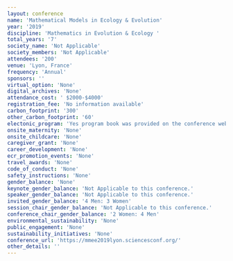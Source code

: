 ```yaml
---
layout: conference 
name: 'Mathematical Models in Ecology & Evolution'
year: '2019'
discipline: 'Mathematics in Evolution & Ecology '
total_years: '7'
society_name: 'Not Applicable'
society_members: 'Not Applicable'
attendees: '200'
venue: 'Lyon, France'
frequency: 'Annual'
sponsors: ''
virtual_option: 'None'
digital_archives: 'None'
attendance_cost: ' $2000-$4000'
registration_fee: 'No information available'
carbon_footprint: '300'
other_carbon_footprint: '60'
electonic_program: 'Yes program book was provided on the conference website as a .pdf file.'
onsite_maternity: 'None'
onsite_childcare: 'None'
caregiver_grant: 'None'
career_development: 'None'
ecr_promotion_events: 'None'
travel_awards: 'None'
code_of_conduct: 'None'
safety_instructions: 'None'
gender_balance: 'None'
keynote_gender_balance: 'Not Applicable to this conference.'
speaker_gender_balance: 'Not Applicable to this conference.'
invited_gender_balance: '4 Men: 3 Women'
session_chair_gender_balance: 'Not Applicable to this conference.'
conference_chair_gender_balance: '2 Women: 4 Men'
environmental_sustainability: 'None'
public_engagement: 'None'
sustainability_initiatives: 'None'
conference_url: 'https://mmee2019lyon.sciencesconf.org/'
other_details: ''
---
```


